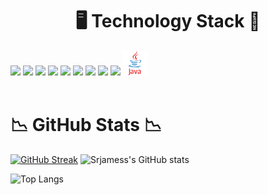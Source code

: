 <h1 align="center"> 🖥️ Technology Stack 📱 </h1>

<div align="left">
    <div>
        <img
            src="https://camo.githubusercontent.com/d4d9d935f85b68223a3514c6a889ea3ed6a77afb5f560c05baa1a1b168077830/68747470733a2f2f696d672e736869656c64732e696f2f62616467652f68746d6c352d2532334533344632362e7376673f7374796c653d666f722d7468652d6261646765266c6f676f3d68746d6c35266c6f676f436f6c6f723d7768697465" />
        <img
            src="https://img.shields.io/badge/JavaScript%20-%23F7DF1E.svg?style=for-the-badge&logo=JavaScript&logoColor=black" />
        <img src="https://img.shields.io/badge/CSS%20-%231572B6.svg?style=for-the-badge&logo=css3&logoColor=white" />
        <img src="https://img.shields.io/badge/React%20-%2361DAFB.svg?style=for-the-badge&logo=react&logoColor=white" />
        <img src="https://img.shields.io/badge/postgres%20-%23336791.svg?style=for-the-badge&logo=postgresql&logoColor=white" />
        <img src="https://img.shields.io/badge/Python%20-%2314354C.svg?style=for-the-badge&logo=python&logoColor=white" />
        <img
            src="https://camo.githubusercontent.com/cf06fedcca8eedc2ebcf41a87c79ae200b8e7f79b65a9c2dcd833d1990bd3290/68747470733a2f2f696d672e736869656c64732e696f2f62616467652f506f73746d616e2d4646364333373f7374796c653d666f722d7468652d6261646765266c6f676f3d706f73746d616e266c6f676f436f6c6f723d7768697465" />
        <img
            src="https://camo.githubusercontent.com/37978bd6b3ad8a8a759e989e5d3faf5c755f355e17a7963336a565adf240344d/68747470733a2f2f696d672e736869656c64732e696f2f62616467652f617a7572652d2532333030373243362e7376673f7374796c653d666f722d7468652d6261646765266c6f676f3d617a7572652d6465766f7073266c6f676f436f6c6f723d7768697465" />
        <img
            src="https://camo.githubusercontent.com/84e0999fa027dedfb31a169d54da33fd98f9691c0b3aba4687a0e0a64cede44d/68747470733a2f2f696d672e736869656c64732e696f2f62616467652f6d7973716c2d2532333030662e7376673f7374796c653d666f722d7468652d6261646765266c6f676f3d6d7973716c266c6f676f436f6c6f723d7768697465" />
        <img src="https://github.com/devicons/devicon/blob/master/icons/java/java-original-wordmark.svg" whith="40"
            height="40" />
    </div>
</div>

<br />

<h1> 📉 GitHub Stats 📉 </h1>


[![GitHub
Streak](http://github-readme-streak-stats.herokuapp.com?user=Srjamess&theme=prussian&border_radius=3.9)](https://git.io/streak-stats) ![Srjamess's GitHub
stats](https://github-readme-stats.vercel.app/api?username=Srjamess&show_icons=true&theme=transparent)

![Top Langs](https://github-readme-stats.vercel.app/api/top-langs/?username=Srjamess&layout=compact&theme=prussian)
